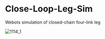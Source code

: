# Close-Loop-Leg-Sim
Webots simulation of closed-chain four-link leg

![1114_1](https://user-images.githubusercontent.com/54448879/201671772-a59e2544-d96a-4479-bae2-f5e61a12066c.jpg)
